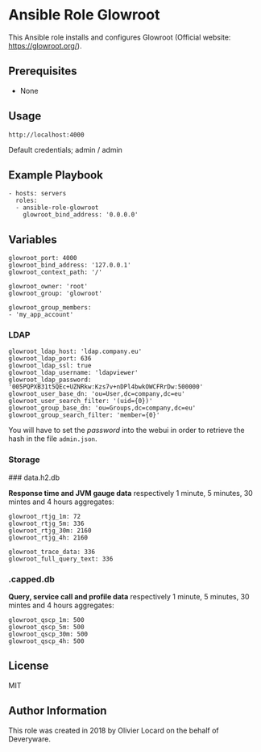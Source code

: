# Ansible Role Glowroot

This Ansible role installs and configures Glowroot (Official website: https://glowroot.org/).

## Prerequisites

* None

## Usage

    http://localhost:4000

Default credentials; admin / admin

## Example Playbook

    - hosts: servers
      roles:
      - ansible-role-glowroot
        glowroot_bind_address: '0.0.0.0'

## Variables

    glowroot_port: 4000
    glowroot_bind_address: '127.0.0.1'
    glowroot_context_path: '/'

    glowroot_owner: 'root'
    glowroot_group: 'glowroot'

    glowroot_group_members:
    - 'my_app_account'

### LDAP

    glowroot_ldap_host: 'ldap.company.eu'
    glowroot_ldap_port: 636
    glowroot_ldap_ssl: true
    glowroot_ldap_username: 'ldapviewer'
    glowroot_ldap_password: '005PQPXB31t5QEc+UZNRkw:Kzs7v+nDPl4bwkOWCFRrDw:500000'
    glowroot_user_base_dn: 'ou=User,dc=company,dc=eu'
    glowroot_user_search_filter: '(uid={0})'
    glowroot_group_base_dn: 'ou=Groups,dc=company,dc=eu'
    glowroot_group_search_filter: 'member={0}'

You will have to set the _password_ into the webui in order to retrieve the hash in the file `admin.json`.

### Storage

### data.h2.db

**Response time and JVM gauge data** respectively 1 minute, 5 minutes, 30 mintes and 4 hours aggregates:

    glowroot_rtjg_1m: 72
    glowroot_rtjg_5m: 336
    glowroot_rtjg_30m: 2160
    glowroot_rtjg_4h: 2160

    glowroot_trace_data: 336
    glowroot_full_query_text: 336

### .capped.db

**Query, service call and profile data** respectively 1 minute, 5 minutes, 30 mintes and 4 hours aggregates:

    glowroot_qscp_1m: 500
    glowroot_qscp_5m: 500
    glowroot_qscp_30m: 500
    glowroot_qscp_4h: 500

## License

MIT

## Author Information

This role was created in 2018 by Olivier Locard on the behalf of Deveryware.

